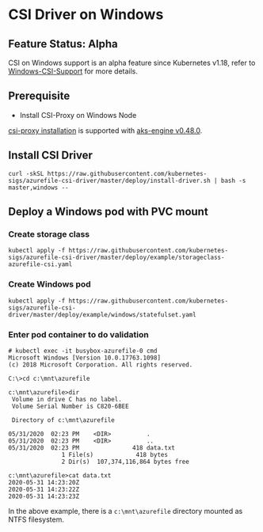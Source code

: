 # CSI Driver on Windows

## Feature Status: Alpha
CSI on Windows support is an alpha feature since Kubernetes v1.18, refer to [Windows-CSI-Support](https://github.com/kubernetes/enhancements/blob/master/keps/sig-windows/20190714-windows-csi-support.md) for more details.

## Prerequisite
- Install CSI-Proxy on Windows Node

[csi-proxy installation](https://github.com/Azure/aks-engine/blob/master/docs/topics/csi-proxy-windows.md) is supported with [aks-engine v0.48.0](https://github.com/Azure/aks-engine/releases/tag/v0.48.0).

## Install CSI Driver
```console
curl -skSL https://raw.githubusercontent.com/kubernetes-sigs/azurefile-csi-driver/master/deploy/install-driver.sh | bash -s master,windows --
```

## Deploy a Windows pod with PVC mount
### Create storage class

```console
kubectl apply -f https://raw.githubusercontent.com/kubernetes-sigs/azurefile-csi-driver/master/deploy/example/storageclass-azurefile-csi.yaml
```

### Create Windows pod
```console
kubectl apply -f https://raw.githubusercontent.com/kubernetes-sigs/azurefile-csi-driver/master/deploy/example/windows/statefulset.yaml
```

### Enter pod container to do validation
```console
# kubectl exec -it busybox-azurefile-0 cmd
Microsoft Windows [Version 10.0.17763.1098]
(c) 2018 Microsoft Corporation. All rights reserved.

C:\>cd c:\mnt\azurefile

c:\mnt\azurefile>dir
 Volume in drive C has no label.
 Volume Serial Number is C820-6BEE

 Directory of c:\mnt\azurefile

05/31/2020  02:23 PM    <DIR>          .
05/31/2020  02:23 PM    <DIR>          ..
05/31/2020  02:23 PM               418 data.txt
               1 File(s)            418 bytes
               2 Dir(s)  107,374,116,864 bytes free

c:\mnt\azurefile>cat data.txt
2020-05-31 14:23:20Z
2020-05-31 14:23:22Z
2020-05-31 14:23:23Z
```

In the above example, there is a `c:\mnt\azurefile` directory mounted as NTFS filesystem.
